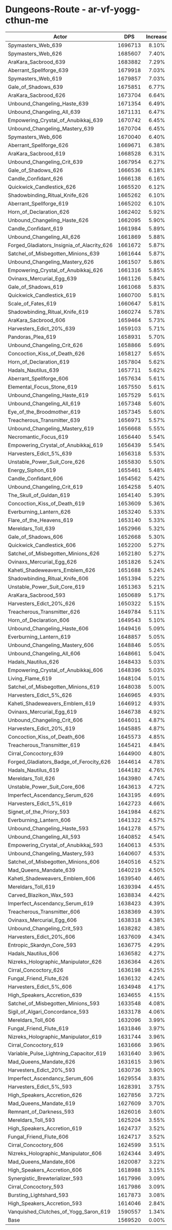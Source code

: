 # Dungeons-Route - ar-vf-yogg-cthun-me
| Actor | DPS | Increase |
|---|:---:|:---:|
|Spymasters_Web_639|1696713|8.10%|
|Spymasters_Web_626|1685607|7.40%|
|AraKara_Sacbrood_639|1683882|7.29%|
|Aberrant_Spellforge_639|1679918|7.03%|
|Spymasters_Web_619|1679857|7.03%|
|Gale_of_Shadows_639|1675851|6.77%|
|AraKara_Sacbrood_626|1673704|6.64%|
|Unbound_Changeling_Haste_639|1671354|6.49%|
|Unbound_Changeling_All_639|1671131|6.47%|
|Empowering_Crystal_of_Anubikkaj_639|1670742|6.45%|
|Unbound_Changeling_Mastery_639|1670704|6.45%|
|Spymasters_Web_606|1670040|6.40%|
|Aberrant_Spellforge_626|1669671|6.38%|
|AraKara_Sacbrood_619|1668528|6.31%|
|Unbound_Changeling_Crit_639|1667954|6.27%|
|Gale_of_Shadows_626|1666536|6.18%|
|Candle_Confidant_626|1666138|6.16%|
|Quickwick_Candlestick_626|1665520|6.12%|
|Shadowbinding_Ritual_Knife_626|1665262|6.10%|
|Aberrant_Spellforge_619|1665202|6.10%|
|Horn_of_Declaration_626|1662402|5.92%|
|Unbound_Changeling_Haste_626|1662095|5.90%|
|Candle_Confidant_619|1661984|5.89%|
|Unbound_Changeling_All_626|1661869|5.88%|
|Forged_Gladiators_Insignia_of_Alacrity_626|1661672|5.87%|
|Satchel_of_Misbegotten_Minions_639|1661644|5.87%|
|Unbound_Changeling_Mastery_626|1661507|5.86%|
|Empowering_Crystal_of_Anubikkaj_626|1661316|5.85%|
|Ovinaxs_Mercurial_Egg_639|1661126|5.84%|
|Gale_of_Shadows_619|1661068|5.83%|
|Quickwick_Candlestick_619|1660700|5.81%|
|Scale_of_Fates_619|1660647|5.81%|
|Shadowbinding_Ritual_Knife_619|1660274|5.78%|
|AraKara_Sacbrood_606|1659464|5.73%|
|Harvesters_Edict_20%_639|1659103|5.71%|
|Pandoras_Plea_619|1658931|5.70%|
|Unbound_Changeling_Crit_626|1658866|5.69%|
|Concoction_Kiss_of_Death_626|1658127|5.65%|
|Horn_of_Declaration_619|1657804|5.62%|
|Hadals_Nautilus_639|1657711|5.62%|
|Aberrant_Spellforge_606|1657634|5.61%|
|Elemental_Focus_Stone_619|1657550|5.61%|
|Unbound_Changeling_Haste_619|1657529|5.61%|
|Unbound_Changeling_All_619|1657348|5.60%|
|Eye_of_the_Broodmother_619|1657345|5.60%|
|Treacherous_Transmitter_639|1656971|5.57%|
|Unbound_Changeling_Mastery_619|1656668|5.55%|
|Necromantic_Focus_619|1656440|5.54%|
|Empowering_Crystal_of_Anubikkaj_619|1656439|5.54%|
|Harvesters_Edict_5%_639|1656318|5.53%|
|Unstable_Power_Suit_Core_626|1655830|5.50%|
|Energy_Siphon_619|1655461|5.48%|
|Candle_Confidant_606|1654562|5.42%|
|Unbound_Changeling_Crit_619|1654258|5.40%|
|The_Skull_of_Guldan_619|1654140|5.39%|
|Concoction_Kiss_of_Death_619|1653609|5.36%|
|Everburning_Lantern_626|1653240|5.33%|
|Flare_of_the_Heavens_619|1653140|5.33%|
|Mereldars_Toll_639|1652966|5.32%|
|Gale_of_Shadows_606|1652668|5.30%|
|Quickwick_Candlestick_606|1652200|5.27%|
|Satchel_of_Misbegotten_Minions_626|1652180|5.27%|
|Ovinaxs_Mercurial_Egg_626|1651826|5.24%|
|Kaheti_Shadeweavers_Emblem_626|1651688|5.24%|
|Shadowbinding_Ritual_Knife_606|1651394|5.22%|
|Unstable_Power_Suit_Core_619|1651363|5.21%|
|AraKara_Sacbrood_593|1650689|5.17%|
|Harvesters_Edict_20%_626|1650322|5.15%|
|Treacherous_Transmitter_626|1649784|5.11%|
|Horn_of_Declaration_606|1649543|5.10%|
|Unbound_Changeling_Haste_606|1649416|5.09%|
|Everburning_Lantern_619|1648857|5.05%|
|Unbound_Changeling_Mastery_606|1648846|5.05%|
|Unbound_Changeling_All_606|1648661|5.04%|
|Hadals_Nautilus_626|1648433|5.03%|
|Empowering_Crystal_of_Anubikkaj_606|1648396|5.03%|
|Living_Flame_619|1648104|5.01%|
|Satchel_of_Misbegotten_Minions_619|1648038|5.00%|
|Harvesters_Edict_5%_626|1646965|4.93%|
|Kaheti_Shadeweavers_Emblem_619|1646912|4.93%|
|Ovinaxs_Mercurial_Egg_619|1646738|4.92%|
|Unbound_Changeling_Crit_606|1646011|4.87%|
|Harvesters_Edict_20%_619|1645885|4.87%|
|Concoction_Kiss_of_Death_606|1645573|4.85%|
|Treacherous_Transmitter_619|1645421|4.84%|
|Cirral_Concoctory_639|1644900|4.80%|
|Forged_Gladiators_Badge_of_Ferocity_626|1644614|4.78%|
|Hadals_Nautilus_619|1644182|4.76%|
|Mereldars_Toll_626|1643980|4.74%|
|Unstable_Power_Suit_Core_606|1643613|4.72%|
|Imperfect_Ascendancy_Serum_626|1643195|4.69%|
|Harvesters_Edict_5%_619|1642723|4.66%|
|Signet_of_the_Priory_593|1641984|4.62%|
|Everburning_Lantern_606|1641322|4.57%|
|Unbound_Changeling_Haste_593|1641278|4.57%|
|Unbound_Changeling_All_593|1640852|4.54%|
|Empowering_Crystal_of_Anubikkaj_593|1640613|4.53%|
|Unbound_Changeling_Mastery_593|1640607|4.53%|
|Satchel_of_Misbegotten_Minions_606|1640516|4.52%|
|Mad_Queens_Mandate_639|1640219|4.50%|
|Kaheti_Shadeweavers_Emblem_606|1639540|4.46%|
|Mereldars_Toll_619|1639394|4.45%|
|Carved_Blazikon_Wax_593|1638834|4.42%|
|Imperfect_Ascendancy_Serum_619|1638423|4.39%|
|Treacherous_Transmitter_606|1638369|4.39%|
|Ovinaxs_Mercurial_Egg_606|1638318|4.38%|
|Unbound_Changeling_Crit_593|1638282|4.38%|
|Harvesters_Edict_20%_606|1637609|4.34%|
|Entropic_Skardyn_Core_593|1636775|4.29%|
|Hadals_Nautilus_606|1636582|4.27%|
|Nizreks_Holographic_Manipulator_626|1636364|4.26%|
|Cirral_Concoctory_626|1636198|4.25%|
|Fungal_Friend_Flute_626|1636132|4.24%|
|Harvesters_Edict_5%_606|1634948|4.17%|
|High_Speakers_Accretion_639|1634655|4.15%|
|Satchel_of_Misbegotten_Minions_593|1633548|4.08%|
|Sigil_of_Algari_Concordance_593|1633178|4.06%|
|Mereldars_Toll_606|1632096|3.99%|
|Fungal_Friend_Flute_619|1631846|3.97%|
|Nizreks_Holographic_Manipulator_619|1631744|3.96%|
|Cirral_Concoctory_619|1631666|3.96%|
|Variable_Pulse_Lightning_Capacitor_619|1631640|3.96%|
|Mad_Queens_Mandate_626|1631615|3.96%|
|Harvesters_Edict_20%_593|1630736|3.90%|
|Imperfect_Ascendancy_Serum_606|1629554|3.83%|
|Harvesters_Edict_5%_593|1628391|3.75%|
|High_Speakers_Accretion_626|1627856|3.72%|
|Mad_Queens_Mandate_619|1627609|3.70%|
|Remnant_of_Darkness_593|1626016|3.60%|
|Mereldars_Toll_593|1625204|3.55%|
|High_Speakers_Accretion_619|1624737|3.52%|
|Fungal_Friend_Flute_606|1624717|3.52%|
|Cirral_Concoctory_606|1624599|3.51%|
|Nizreks_Holographic_Manipulator_606|1624344|3.49%|
|Mad_Queens_Mandate_606|1620087|3.22%|
|High_Speakers_Accretion_606|1618988|3.15%|
|Synergistic_Brewterializer_593|1617996|3.09%|
|Cirral_Concoctory_593|1617986|3.09%|
|Bursting_Lightshard_593|1617873|3.08%|
|High_Speakers_Accretion_593|1614046|2.84%|
|Vanquished_Clutches_of_Yogg_Saron_619|1590557|1.34%|
|Base|1569520|0.00%|
